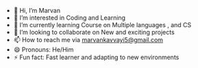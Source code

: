 - 👋 Hi, I’m Marvan
- 👀 I’m interested in Coding and Learning
- 🌱 I’m currently learning Course on Multiple languages , and CS
- 💞️ I’m looking to collaborate on New and exciting projects
- 📫 How to reach me via marvankavvayi5@gmail.com
- 😄 Pronouns: He/Him
- ⚡ Fun fact: Fast learner and adapting to new environments

<!---
voisnoa/voisnoa is a ✨ special ✨ repository because its `README.md` (this file) appears on your GitHub profile.
You can click the Preview link to take a look at your changes.
--->
